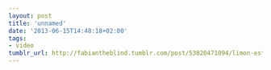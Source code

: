 ```yaml
---
layout: post
title: 'unnamed'
date: '2013-06-15T14:48:18+02:00'
tags:
- video
tumblr_url: http://fabiantheblind.tumblr.com/post/53020471094/limon-estudios-saz-produced-by-limon-estudios
---
```

